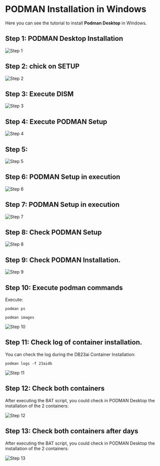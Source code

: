# PODMAN Installation in Windows 

Here you can see the tutorial to install **Podman Desktop** in Windows.


## Step 1: PODMAN Desktop Installation

![Step 1](./images/win_slide1.png)

## Step 2: chick on SETUP

![Step 2](./images/win_slide2.png)

## Step 3: Execute DISM

![Step 3](./images/win_slide3.png)

## Step 4: Execute PODMAN Setup

![Step 4](./images/win_slide4.png)

## Step 5:

![Step 5](./images/win_slide5.png)

## Step 6: PODMAN Setup in execution

![Step 6](./images/win_slide6.png)

## Step 7: PODMAN Setup in execution

![Step 7](./images/win_slide7.png)

## Step 8: Check PODMAN Setup 

![Step 8](./images/win_slide8.png)

## Step 9: Check PODMAN Installation.

![Step 9](./images/win_slide9.png)

## Step 10: Execute podman commands 

Execute:

```Code
podman ps

podman images
```

![Step 10](./images/win_slide10.png)

## Step 11: Check log of container installation.

You can check the log during the DB23ai Container Installation:

```Code
podman logs -f 23aidb

```

![Step 11](./images/win_slide11.png)

## Step 12: Check both containers

After executing the BAT script, you could check in PODMAN Desktop the installation of the 2 containers:

![Step 12](./images/win_slide12.png)

## Step 13: Check both containers after days

After executing the BAT script, you could check in PODMAN Desktop the installation of the 2 containers:

![Step 13](./images/win_slide13.png)

